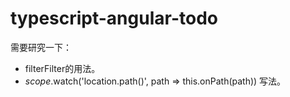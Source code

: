# typescript-angular-todo
需要研究一下：
* filterFilter的用法。
* $scope.$watch('location.path()', path => this.onPath(path)) 写法。